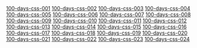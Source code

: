 [100-days-css-001](https://codepen.io/fatihydrm/embed/qBPBjOq/?theme-id=modal#result-box)  [100-days-css-002](https://codepen.io/fatihydrm/embed/dyVyReJ/?theme-id=modal#result-box)  [100-days-css-003](https://codepen.io/fatihydrm/embed/abLzdow/?theme-id=modal#result-box)  [100-days-css-004](https://codepen.io/fatihydrm/embed/jOGEQEp/?theme-id=modal#result-box)  [100-days-css-005](https://codepen.io/fatihydrm/embed/bGodpee/?theme-id=modal#result-box)  [100-days-css-006](https://codepen.io/fatihydrm/embed/eYGpBBE/?theme-id=modal#result-box)  [100-days-css-007](https://codepen.io/fatihydrm/embed/XWeXrNa/?theme-id=modal#result-box)  [100-days-css-008](https://codepen.io/fatihydrm/embed/ZEXOpzj/?theme-id=modal#result-box)  [100-days-css-009](https://codepen.io/fatihydrm/embed/eYGBBYx/?theme-id=modal#result-box)  [100-days-css-010](https://codepen.io/fatihydrm/embed/mdBOMzV/?theme-id=modal#result-box)  [100-days-css-011](https://codepen.io/fatihydrm/embed/zYENyOz/?theme-id=modal#result-box)  [100-days-css-012](https://codepen.io/fatihydrm/embed/YzrZYOg/?theme-id=modal#result-box)  [100-days-css-013](https://codepen.io/fatihydrm/embed/KKXmVLN/?theme-id=modal#result-box)
  [100-days-css-014](https://codepen.io/fatihydrm/embed/wvrerNo/?theme-id=modal#result-box)  [100-days-css-015](https://codepen.io/fatihydrm/embed/YzrQeYM/?theme-id=modal#result-box)
  [100-days-css-016](https://codepen.io/fatihydrm/embed/WNZMOzb/?theme-id=modal#result-box)  [100-days-css-017](https://codepen.io/fatihydrm/embed/MWEQoZJ/?theme-id=modal#result-box)  [100-days-css-018](https://codepen.io/fatihydrm/embed/GRMdXQa/?theme-id=modal#result-box)  [100-days-css-019](https://codepen.io/fatihydrm/embed/GRMGOMM/?theme-id=modal#result-box)  [100-days-css-020](https://codepen.io/fatihydrm/embed/QWqxrQw/?theme-id=modal#result-box)  [100-days-css-021](https://codepen.io/fatihydrm/embed/mdBjyEL/?theme-id=modal#result-box)  [100-days-css-022](https://codepen.io/fatihydrm/embed/abLjYjb/?theme-id=modal#result-box)  [100-days-css-023](https://codepen.io/fatihydrm/embed/gOGdPVZ/?theme-id=modal#result-box)  [100-days-css-024](https://codepen.io/fatihydrm/embed/VwMGaOJ/?theme-id=modal#result-box)

